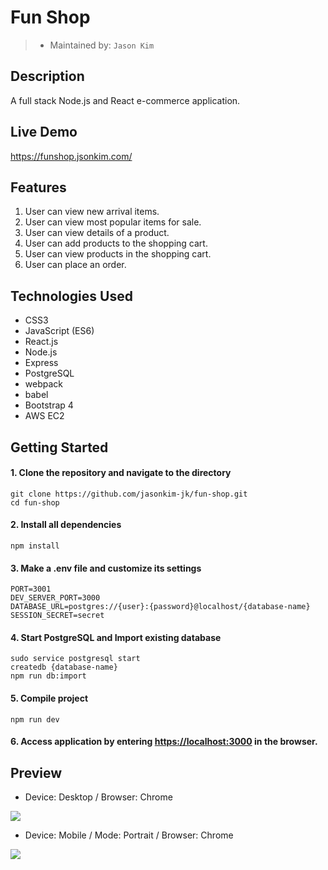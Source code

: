 # Fun Shop
> - Maintained by: `Jason Kim`

## Description
A full stack Node.js and React e-commerce application.

## Live Demo
https://funshop.jsonkim.com/

## Features
 1. User can view new arrival items.
 2. User can view most popular items for sale.
 3. User can view details of a product.
 4. User can add products to the shopping cart.
 5. User can view products in the shopping cart.
 6. User can place an order.

## Technologies Used
  - CSS3
  - JavaScript (ES6)
  - React.js
  - Node.js
  - Express
  - PostgreSQL
  - webpack
  - babel
  - Bootstrap 4
  - AWS EC2

## Getting Started
#### 1. Clone the repository and navigate to the directory
```shell
git clone https://github.com/jasonkim-jk/fun-shop.git
cd fun-shop
```

#### 2. Install all dependencies
```shell
npm install
```

#### 3. Make a .env file and customize its settings 
```shell
PORT=3001
DEV_SERVER_PORT=3000
DATABASE_URL=postgres://{user}:{password}@localhost/{database-name}
SESSION_SECRET=secret
```

#### 4. Start PostgreSQL and Import existing database
```shell
sudo service postgresql start
createdb {database-name}
npm run db:import
```

#### 5. Compile project
```shell
npm run dev
```

#### 6. Access application by entering [https://localhost:3000](https://localhost:3000) in the browser.


## Preview
  - Device: Desktop / Browser: Chrome 
  
<img src="server/public/images/funshop-screenshot.gif">


  - Device: Mobile / Mode: Portrait / Browser: Chrome 

<img src="server/public/images/funshop-screenshot-mobile-portrait.gif">
